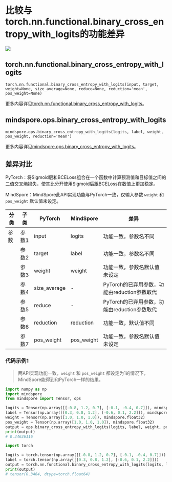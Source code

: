 # 比较与torch.nn.functional.binary_cross_entropy_with_logits的功能差异

<a href="https://gitee.com/mindspore/docs/blob/r2.0/docs/mindspore/source_zh_cn/note/api_mapping/pytorch_diff/bce_with_logits.md" target="_blank"><img src="https://mindspore-website.obs.cn-north-4.myhuaweicloud.com/website-images/r2.0/resource/_static/logo_source.png"></a>

## torch.nn.functional.binary_cross_entropy_with_logits

```text
torch.nn.functional.binary_cross_entropy_with_logits(input, target, weight=None, size_average=None, reduce=None, reduction='mean', pos_weight=None)
```

更多内容详见[torch.nn.functional.binary_cross_entropy_with_logits](https://pytorch.org/docs/1.8.1/nn.functional.html#torch.nn.functional.binary_cross_entropy_with_logits)。

## mindspore.ops.binary_cross_entropy_with_logits

```text
mindspore.ops.binary_cross_entropy_with_logits(logits, label, weight, pos_weight, reduction='mean')
```

更多内容详见[mindspore.ops.binary_cross_entropy_with_logits](https://mindspore.cn/docs/zh-CN/r2.0/api_python/ops/mindspore.ops.binary_cross_entropy_with_logits.html)。

## 差异对比

PyTorch：将Sigmoid层和BCELoss组合在一个函数中计算预测值和目标值之间的二值交叉熵损失，使其比分开使用Sigmoid后跟BCELoss在数值上更加稳定。

MindSpore：MindSpore此API实现功能与PyTorch一致，仅输入参数 `weight` 和 `pos_weight` 默认值未设定。

| 分类 | 子类  | PyTorch   | MindSpore | 差异                                                         |
| ---- | ----- | --------- | --------- | ------------------------------------------------------------ |
| 参数 | 参数1 | input     | logits    | 功能一致，参数名不同                                         |
|      | 参数2 | target    | label    | 功能一致，参数名不同                                         |
|      | 参数3 | weight    | weight    | 功能一致，参数名默认值未设定                                      |
|      | 参数4 | size_average    | -    | PyTorch的已弃用参数，功能由reduction参数取代          |
|      | 参数5 | reduce    | -    | PyTorch的已弃用参数，功能由reduction参数取代                 |
|      | 参数6 | reduction | reduction | 功能一致，默认值不同                                    |
|      | 参数7 | pos_weight    | pos_weight    | 功能一致，参数名默认值未设定                                      |

### 代码示例1

> 两API实现功能一致，`weight` 和 `pos_weight` 都设定为1的情况下，MindSpore能得到和PyTorch一样的结果。

```python
import numpy as np
import mindspore
from mindspore import Tensor, ops

logits = Tensor(np.array([[-0.8, 1.2, 0.7], [-0.1, -0.4, 0.7]]), mindspore.float32)
label = Tensor(np.array([[0.3, 0.8, 1.2], [-0.6, 0.1, 2.2]]), mindspore.float32)
weight = Tensor(np.array([1.0, 1.0, 1.0]), mindspore.float32)
pos_weight = Tensor(np.array([1.0, 1.0, 1.0]), mindspore.float32)
output = ops.binary_cross_entropy_with_logits(logits, label, weight, pos_weight)
print(output)
# 0.34636116

import torch

logits = torch.tensor(np.array([[-0.8, 1.2, 0.7], [-0.1, -0.4, 0.7]]))
label = torch.tensor(np.array([[0.3, 0.8, 1.2], [-0.6, 0.1, 2.2]]))
output = torch.nn.functional.binary_cross_entropy_with_logits(logits, label)
print(output)
# tensor(0.3464, dtype=torch.float64)
```
